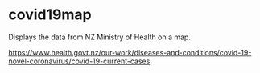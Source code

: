 # covid19map

Displays the data from NZ Ministry of Health on a map.

https://www.health.govt.nz/our-work/diseases-and-conditions/covid-19-novel-coronavirus/covid-19-current-cases
